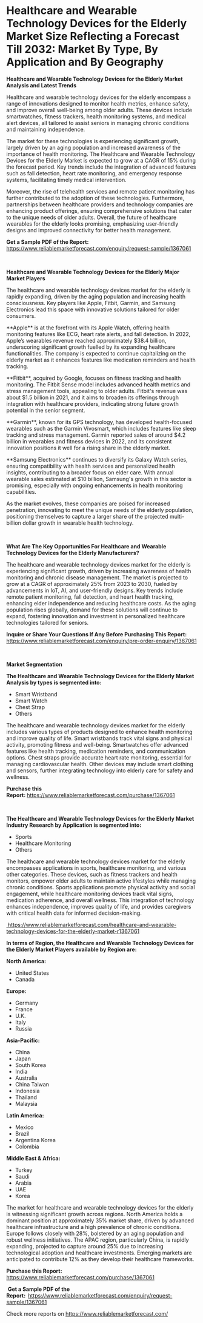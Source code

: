 <p><h1>Healthcare and Wearable Technology Devices for the Elderly Market Size Reflecting a Forecast Till 2032: Market By Type, By Application and By Geography</h1></p><p><strong>Healthcare and Wearable Technology Devices for the Elderly Market Analysis and Latest Trends</strong></p>
<p><p>Healthcare and wearable technology devices for the elderly encompass a range of innovations designed to monitor health metrics, enhance safety, and improve overall well-being among older adults. These devices include smartwatches, fitness trackers, health monitoring systems, and medical alert devices, all tailored to assist seniors in managing chronic conditions and maintaining independence.</p><p>The market for these technologies is experiencing significant growth, largely driven by an aging population and increased awareness of the importance of health monitoring. The Healthcare and Wearable Technology Devices for the Elderly Market is expected to grow at a CAGR of 15% during the forecast period. Key trends include the integration of advanced features such as fall detection, heart rate monitoring, and emergency response systems, facilitating timely medical intervention.</p><p>Moreover, the rise of telehealth services and remote patient monitoring has further contributed to the adoption of these technologies. Furthermore, partnerships between healthcare providers and technology companies are enhancing product offerings, ensuring comprehensive solutions that cater to the unique needs of older adults. Overall, the future of healthcare wearables for the elderly looks promising, emphasizing user-friendly designs and improved connectivity for better health management.</p></p>
<p><strong>Get a Sample PDF of the Report:&nbsp;</strong> <a href="https://www.reliablemarketforecast.com/enquiry/request-sample/1367061?utm_campaign=3099&utm_medium=2&utm_source=Github&utm_content=ia&utm_term=05042025&utm_id=healthcare-and-wearable-technology-devices-for-the-elderly">https://www.reliablemarketforecast.com/enquiry/request-sample/1367061</a></p>
<p>&nbsp;</p>
<p><strong>Healthcare and Wearable Technology Devices for the Elderly Major Market Players</strong></p>
<p><p>The healthcare and wearable technology devices market for the elderly is rapidly expanding, driven by the aging population and increasing health consciousness. Key players like Apple, Fitbit, Garmin, and Samsung Electronics lead this space with innovative solutions tailored for older consumers.</p><p>**Apple** is at the forefront with its Apple Watch, offering health monitoring features like ECG, heart rate alerts, and fall detection. In 2022, Apple’s wearables revenue reached approximately $38.4 billion, underscoring significant growth fuelled by its expanding healthcare functionalities. The company is expected to continue capitalizing on the elderly market as it enhances features like medication reminders and health tracking.</p><p>**Fitbit**, acquired by Google, focuses on fitness tracking and health monitoring. The Fitbit Sense model includes advanced health metrics and stress management tools, appealing to older adults. Fitbit's revenue was about $1.5 billion in 2021, and it aims to broaden its offerings through integration with healthcare providers, indicating strong future growth potential in the senior segment.</p><p>**Garmin**, known for its GPS technology, has developed health-focused wearables such as the Garmin Vivosmart, which includes features like sleep tracking and stress management. Garmin reported sales of around $4.2 billion in wearables and fitness devices in 2022, and its consistent innovation positions it well for a rising share in the elderly market.</p><p>**Samsung Electronics** continues to diversify its Galaxy Watch series, ensuring compatibility with health services and personalized health insights, contributing to a broader focus on elder care. With annual wearable sales estimated at $10 billion, Samsung's growth in this sector is promising, especially with ongoing enhancements in health monitoring capabilities.</p><p>As the market evolves, these companies are poised for increased penetration, innovating to meet the unique needs of the elderly population, positioning themselves to capture a larger share of the projected multi-billion dollar growth in wearable health technology.</p></p>
<p>&nbsp;</p>
<p><strong>What Are The Key Opportunities For Healthcare and Wearable Technology Devices for the Elderly Manufacturers?</strong></p>
<p><p>The healthcare and wearable technology devices market for the elderly is experiencing significant growth, driven by increasing awareness of health monitoring and chronic disease management. The market is projected to grow at a CAGR of approximately 25% from 2023 to 2030, fueled by advancements in IoT, AI, and user-friendly designs. Key trends include remote patient monitoring, fall detection, and heart health tracking, enhancing elder independence and reducing healthcare costs. As the aging population rises globally, demand for these solutions will continue to expand, fostering innovation and investment in personalized healthcare technologies tailored for seniors.</p></p>
<p><strong>Inquire or Share Your Questions If Any Before Purchasing This Report:</strong> <a href="https://www.reliablemarketforecast.com/enquiry/pre-order-enquiry/1367061?utm_campaign=3099&utm_medium=2&utm_source=Github&utm_content=ia&utm_term=05042025&utm_id=healthcare-and-wearable-technology-devices-for-the-elderly">https://www.reliablemarketforecast.com/enquiry/pre-order-enquiry/1367061</a></p>
<p>&nbsp;</p>
<p><strong>Market Segmentation</strong></p>
<p><strong>The Healthcare and Wearable Technology Devices for the Elderly Market Analysis by types is segmented into:</strong></p>
<p><ul><li>Smart Wristband</li><li>Smart Watch</li><li>Chest Strap</li><li>Others</li></ul></p>
<p><p>The healthcare and wearable technology devices market for the elderly includes various types of products designed to enhance health monitoring and improve quality of life. Smart wristbands track vital signs and physical activity, promoting fitness and well-being. Smartwatches offer advanced features like health tracking, medication reminders, and communication options. Chest straps provide accurate heart rate monitoring, essential for managing cardiovascular health. Other devices may include smart clothing and sensors, further integrating technology into elderly care for safety and wellness.</p></p>
<p><strong>Purchase this Report:&nbsp;</strong><a href="https://www.reliablemarketforecast.com/purchase/1367061?utm_campaign=3099&utm_medium=2&utm_source=Github&utm_content=ia&utm_term=05042025&utm_id=healthcare-and-wearable-technology-devices-for-the-elderly">https://www.reliablemarketforecast.com/purchase/1367061</a></p>
<p>&nbsp;</p>
<p><strong>The Healthcare and Wearable Technology Devices for the Elderly Market Industry Research by Application is segmented into:</strong></p>
<p><ul><li>Sports</li><li>Healthcare Monitoring</li><li>Others</li></ul></p>
<p><p>The healthcare and wearable technology devices market for the elderly encompasses applications in sports, healthcare monitoring, and various other categories. These devices, such as fitness trackers and health monitors, empower older adults to maintain active lifestyles while managing chronic conditions. Sports applications promote physical activity and social engagement, while healthcare monitoring devices track vital signs, medication adherence, and overall wellness. This integration of technology enhances independence, improves quality of life, and provides caregivers with critical health data for informed decision-making.</p></p>
<p><a href="https://www.reliablemarketforecast.com/healthcare-and-wearable-technology-devices-for-the-elderly-market-r1367061?utm_campaign=3099&utm_medium=2&utm_source=Github&utm_content=ia&utm_term=05042025&utm_id=healthcare-and-wearable-technology-devices-for-the-elderly">&nbsp;https://www.reliablemarketforecast.com/healthcare-and-wearable-technology-devices-for-the-elderly-market-r1367061</a></p>
<p><strong>In terms of Region, the Healthcare and Wearable Technology Devices for the Elderly Market Players available by Region are:</strong></p>
<p>
    <p> <strong> North America: </strong>
        <ul>
            <li>United States</li>
            <li>Canada</li>
        </ul>
        </p> 
    <p> <strong> Europe: </strong>
        <ul>
            <li>Germany</li>
            <li>France</li>
            <li>U.K.</li>
            <li>Italy</li>
            <li>Russia</li>
        </ul>
        </p> 
    <p> <strong> Asia-Pacific: </strong>
        <ul>
            <li>China</li>
            <li>Japan</li>
            <li>South Korea</li>
            <li>India</li>
            <li>Australia</li>
            <li>China Taiwan</li>
            <li>Indonesia</li>
            <li>Thailand</li>
            <li>Malaysia</li>
        </ul>
        </p> 
    <p> <strong> Latin America: </strong>
        <ul>
            <li>Mexico</li>
            <li>Brazil</li>
            <li>Argentina Korea</li>
            <li>Colombia</li>
        </ul>
        </p> 
    <p> <strong> Middle East & Africa: </strong>
        <ul>
            <li>Turkey</li>
            <li>Saudi</li>
            <li>Arabia</li>
            <li>UAE</li>
            <li>Korea</li>
        </ul>
    </p>
    </p>
<p><p>The market for healthcare and wearable technology devices for the elderly is witnessing significant growth across regions. North America holds a dominant position at approximately 35% market share, driven by advanced healthcare infrastructure and a high prevalence of chronic conditions. Europe follows closely with 28%, bolstered by an aging population and robust wellness initiatives. The APAC region, particularly China, is rapidly expanding, projected to capture around 25% due to increasing technological adoption and healthcare investments. Emerging markets are anticipated to contribute 12% as they develop their healthcare frameworks.</p></p>
<p><strong>Purchase this Report: </strong><a href="https://www.reliablemarketforecast.com/purchase/1367061?utm_campaign=3099&utm_medium=2&utm_source=Github&utm_content=ia&utm_term=05042025&utm_id=healthcare-and-wearable-technology-devices-for-the-elderly">https://www.reliablemarketforecast.com/purchase/1367061</a></p>
<p>&nbsp;<strong>Get a Sample PDF of the Report:&nbsp;&nbsp;</strong><a href="https://www.reliablemarketforecast.com/enquiry/request-sample/1367061?utm_campaign=3099&utm_medium=2&utm_source=Github&utm_content=ia&utm_term=05042025&utm_id=healthcare-and-wearable-technology-devices-for-the-elderly">https://www.reliablemarketforecast.com/enquiry/request-sample/1367061</a></p>
<p><strong></strong></p>
<p>Check more reports on <a href="https://www.reliablemarketforecast.com/?utm_campaign=3099&utm_medium=2&utm_source=Github&utm_content=ia&utm_term=05042025&utm_id=healthcare-and-wearable-technology-devices-for-the-elderly">https://www.reliablemarketforecast.com/</a></p>